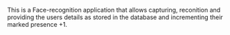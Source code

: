 This is a Face-recognition application that allows capturing, reconition and providing the users details as stored in the database and incrementing their marked presence +1.
